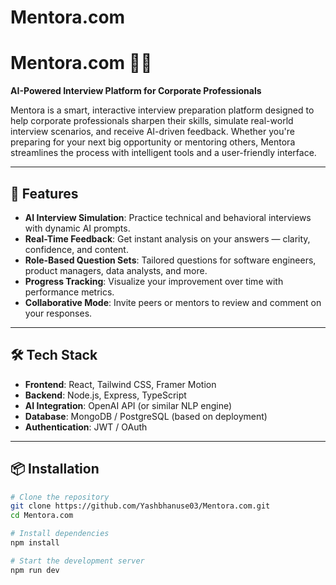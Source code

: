 # Mentora.com
# Mentora.com 🧠💼  
**AI-Powered Interview Platform for Corporate Professionals**

Mentora is a smart, interactive interview preparation platform designed to help corporate professionals sharpen their skills, simulate real-world interview scenarios, and receive AI-driven feedback. Whether you're preparing for your next big opportunity or mentoring others, Mentora streamlines the process with intelligent tools and a user-friendly interface.

---

## 🚀 Features

- **AI Interview Simulation**: Practice technical and behavioral interviews with dynamic AI prompts.
- **Real-Time Feedback**: Get instant analysis on your answers — clarity, confidence, and content.
- **Role-Based Question Sets**: Tailored questions for software engineers, product managers, data analysts, and more.
- **Progress Tracking**: Visualize your improvement over time with performance metrics.
- **Collaborative Mode**: Invite peers or mentors to review and comment on your responses.

---

## 🛠 Tech Stack

- **Frontend**: React, Tailwind CSS, Framer Motion
- **Backend**: Node.js, Express, TypeScript
- **AI Integration**: OpenAI API (or similar NLP engine)
- **Database**: MongoDB / PostgreSQL (based on deployment)
- **Authentication**: JWT / OAuth

---

## 📦 Installation

```bash
# Clone the repository
git clone https://github.com/Yashbhanuse03/Mentora.com.git
cd Mentora.com

# Install dependencies
npm install

# Start the development server
npm run dev

